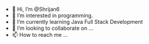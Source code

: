 - 👋 Hi, I’m @Shrijan6
- 👀 I’m interested in programming.
- 🌱 I’m currently learning Java Full Stack Development
- 💞️ I’m looking to collaborate on ...
- 📫 How to reach me ...

<!---
Shrijan6/Shrijan6 is a ✨ special ✨ repository because its `README.md` (this file) appears on your GitHub profile.
You can click the Preview link to take a look at your changes.
--->
